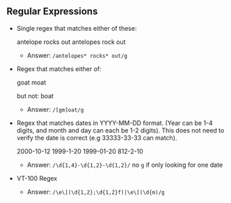 ## Regular Expressions

* Single regex that matches either of these:

    antelope rocks out
    antelopes rock out

   - Answer: ```/antelopes* rocks* out/g```

* Regex that matches either of:

    goat
    moat

    but not: boat
  
   - Answer: ```/[gm]oat/g```

* Regex that matches dates in YYYY-MM-DD format. 
(Year can be 1-4 digits, and month and day can each be 1-2 digits). 
This does not need to verify the date is correct (e.g 33333-33-33 can match).

    2000-10-12
    1999-1-20
    1999-01-20
    812-2-10

   - Answer: ```/\d{1,4}-\d{1,2}-\d{1,2}/``` no `g` if only looking for one date

 * VT-100 Regex   
   
    - Answer: ```/\e\[(\d{1,2};\d{1,2}f)|\e\[(\d{m)/g```